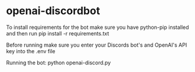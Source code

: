 # openai-discordbot
To install requirements for the bot make sure you have python-pip installed and then run pip install -r requirements.txt

Before running make sure you enter your Discords bot's and OpenAI's API key into the .env file

Running the bot: python openai-discord.py
